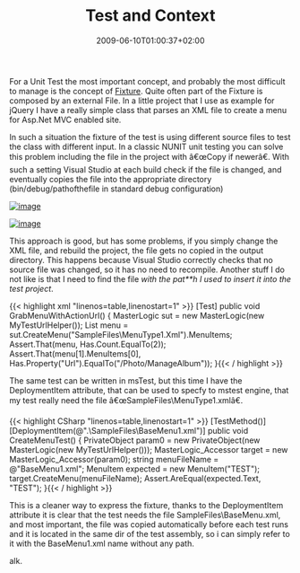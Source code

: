 ﻿---
title: "Test and Context"
description: ""
date: 2009-06-10T01:00:37+02:00
draft: false
tags: [Testing]
categories: [Testing]
---
For a Unit Test the most important concept, and probably the most difficult to manage is the concept of [Fixture](http://xunitpatterns.com/test%20fixture%20-%20xUnit.html). Quite often part of the Fixture is composed by an external File. In a little project that I use as example for jQuery I have a really simple class that parses an XML file to create a menu for Asp.Net MVC enabled site.

In such a situation the fixture of the test is using different source files to test the class with different input. In a classic NUNIT unit testing you can solve this problem including the file in the project with â€œCopy if newerâ€. With such a setting Visual Studio at each build check if the file is changed, and eventually copies the file into the appropriate directory (bin/debug/pathofthefile in standard debug configuration)

[![image](https://www.codewrecks.com/blog/wp-content/uploads/2009/06/image-thumb1.png "image")](https://www.codewrecks.com/blog/wp-content/uploads/2009/06/image1.png)

[![image](https://www.codewrecks.com/blog/wp-content/uploads/2009/06/image-thumb2.png "image")](https://www.codewrecks.com/blog/wp-content/uploads/2009/06/image2.png)

This approach is good, but has some problems, if you simply change the XML file, and rebuild the project, the file gets no copied in the output directory. This happens because Visual Studio correctly checks that no source file was changed, so it has no need to recompile. Another stuff I do not like is that I need to find the file *with the pat**h I used to insert it into the test project*.

{{< highlight xml "linenos=table,linenostart=1" >}}
[Test]
public void GrabMenuWithActionUrl()
{ 
 MasterLogic sut = new MasterLogic(new MyTestUrlHelper());
 List<MenuItem> menu = sut.CreateMenu("SampleFiles\\MenuType1.Xml").MenuItems;
 Assert.That(menu, Has.Count.EqualTo(2));
 Assert.That(menu[1].MenuItems[0], Has.Property("Url").EqualTo("/Photo/ManageAlbum"));
}{{< / highlight >}}

<!-- Code inserted with Steve Dunn's Windows Live Writer Code Formatter Plugin.  http://dunnhq.com -->

The same test can be written in msTest, but this time I have the DeploymentItem attribute, that can be used to specfy to mstest engine, that my test really need the file â€œSampleFiles\MenuType1.xmlâ€.

{{< highlight CSharp "linenos=table,linenostart=1" >}}
[TestMethod()]
[DeploymentItem(@".\SampleFiles\BaseMenu1.xml")]
public void CreateMenuTest()
{
    PrivateObject param0 = new PrivateObject(new MasterLogic(new MyTestUrlHelper()));
    MasterLogic_Accessor target = new MasterLogic_Accessor(param0);
    string menuFileName = @"BaseMenu1.xml";
    MenuItem expected = new MenuItem("TEST");
    target.CreateMenu(menuFileName);
    Assert.AreEqual(expected.Text, "TEST");
}{{< / highlight >}}

<!-- Code inserted with Steve Dunn's Windows Live Writer Code Formatter Plugin.  http://dunnhq.com -->

This is a cleaner way to express the fixture, thanks to the DeploymentItem attribute it is clear that the test needs the file SampleFiles\BaseMenu.xml, and most important, the file was copied automatically before each test runs and it is located in the same dir of the test assembly, so i can simply refer to it with the BaseMenu1.xml name without any path.

alk.
